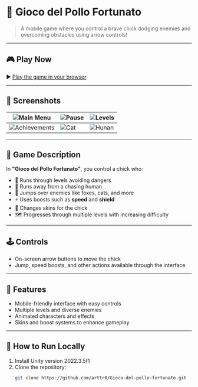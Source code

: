 # 🐣 Gioco del Pollo Fortunato

> A mobile game where you control a brave chick dodging enemies and overcoming obstacles using arrow controls!

---

## 🎮 Play Now

▶️ [Play the game in your browser](https://arttr0.github.io/Gioco-del-pollo/)

---

## 📸 Screenshots

| ![Main Menu](screenshots/MainMenu.png) | ![Pause](screenshots/Pause.png) | ![Levels](screenshots/Levels.png) |
|-----------------------------------------|---------------------------------|-----------------------------------|
| ![Achievements](screenshots/Achievements.png) | ![Cat](screenshots/Cat.png) | ![Hunan](screenshots/Hunan.png) |

---

## 📝 Game Description

In **"Gioco del Pollo Fortunato"**, you control a chick who:

- 🐤 Runs through levels avoiding dangers  
- 🧍 Runs away from a chasing human  
- 🦊 Jumps over enemies like foxes, cats, and more  
- ⚡ Uses boosts such as **speed** and **shield**  
- 👕 Changes skins for the chick  
- 🗺️ Progresses through multiple levels with increasing difficulty

---

## 🕹️ Controls

- On-screen arrow buttons to move the chick  
- Jump, speed boosts, and other actions available through the interface

---

## 🎨 Features

- Mobile-friendly interface with easy controls  
- Multiple levels and diverse enemies  
- Animated characters and effects  
- Skins and boost systems to enhance gameplay

---

## 📁 How to Run Locally

1. Install Unity version 2022.3.5f1  
2. Clone the repository:  
   ```bash
   git clone https://github.com/arttr0/Gioco-del-pollo-fortunato.git
